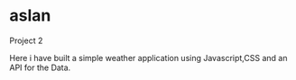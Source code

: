 
# aslan
Project 2

Here i have built a simple weather application using Javascript,CSS and an API for the Data.